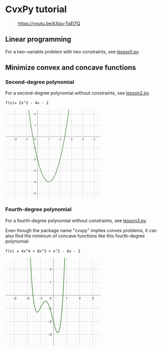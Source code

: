 # CvxPy tutorial

> https://youtu.be/kXqu-TqEl7Q

## Linear programming

For a two-variable problem with two constraints, see [lesson1.py](src/cvxpytut/lesson1.py).

## Minimize convex and concave functions

### Second-degree polynomial

For a second-degree polynomial without constraints, see [lesson2.py](src/cvxpytut/lesson2.py).

```
f(x)= 2x^2 - 4x - 2
```

![](./problem2.png)


### Fourth-degree polynomial

For a fourth-degree polynomial without constraints, see [lesson3.py](src/cvxpytut/lesson3.py).

Even though the package name "cvxpy" implies convex problems, it can also find the
minimum of concave functions like this fourth-degree polynomial:

```
f(x) = 4x^4 + 8x^3 + x^2 - 4x - 2
```

![](./problem3.png)
